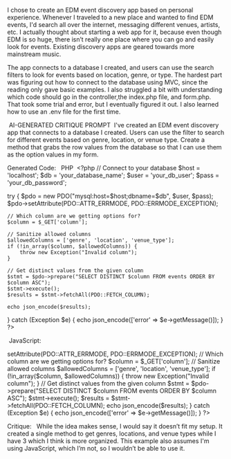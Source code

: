 I chose to create an EDM event discovery app based on personal experience. Whenever I traveled to a new place and wanted to find EDM events, 
I'd search all over the internet, messaging different venues, artists, etc. I actually thought about starting a web app for it, 
because even though EDM is so huge, there isn’t really one place where you can go and easily look for events. Existing discovery apps are geared
towards more mainstream music.

The app connects to a database I created, and users can use the search filters to look for events based on location, genre, or type.
The hardest part was figuring out how to connect to the database using MVC, since the reading only gave basic examples. 
I also struggled a bit with understanding which code should go in the controller,the index.php file, and form.php. 
That took some trial and error, but I eventually figured it out. I also learned how to use an .env file for the first time.

 AI-GENERATED CRITIQUE
PROMPT 
I've created an EDM event discovery app that connects to a database I created. 
Users can use the filter to search for different events based on genre, location, or venue type. 
Create a method that grabs the row values from the database so that I can use them as the option values in my form.


Generated Code:  
PHP  <?php
// Connect to your database
$host = 'localhost';
$db   = 'your_database_name';
$user = 'your_db_user';
$pass = 'your_db_password';

try {
    $pdo = new PDO("mysql:host=$host;dbname=$db", $user, $pass);
    $pdo->setAttribute(PDO::ATTR_ERRMODE, PDO::ERRMODE_EXCEPTION);

    // Which column are we getting options for?
    $column = $_GET['column'];

    // Sanitize allowed columns
    $allowedColumns = ['genre', 'location', 'venue_type'];
    if (!in_array($column, $allowedColumns)) {
        throw new Exception("Invalid column");
    }

    // Get distinct values from the given column
    $stmt = $pdo->prepare("SELECT DISTINCT $column FROM events ORDER BY $column ASC");
    $stmt->execute();
    $results = $stmt->fetchAll(PDO::FETCH_COLUMN);

    echo json_encode($results);
} catch (Exception $e) {
    echo json_encode(['error' => $e->getMessage()]);
}
?>

 JavaScript:  
<?php
// Connect to your database
$host = 'localhost';
$db   = 'your_database_name';
$user = 'your_db_user';
$pass = 'your_db_password';

try {
    $pdo = new PDO("mysql:host=$host;dbname=$db", $user, $pass);
    $pdo->setAttribute(PDO::ATTR_ERRMODE, PDO::ERRMODE_EXCEPTION);

    // Which column are we getting options for?
    $column = $_GET['column'];

    // Sanitize allowed columns
    $allowedColumns = ['genre', 'location', 'venue_type'];
    if (!in_array($column, $allowedColumns)) {
        throw new Exception("Invalid column");
    }

    // Get distinct values from the given column
    $stmt = $pdo->prepare("SELECT DISTINCT $column FROM events ORDER BY $column ASC");
    $stmt->execute();
    $results = $stmt->fetchAll(PDO::FETCH_COLUMN);

    echo json_encode($results);
} catch (Exception $e) {
    echo json_encode(['error' => $e->getMessage()]);
}
?>  
Critique:  
While the idea makes sense, I would say it doesn’t fit my setup. 
It created a single method to get genres, locations, and venue types while I have 3 which I think is more organized. 
This example also assumes I'm using JavaScript, which I’m not, so I wouldn’t be able to use it.
